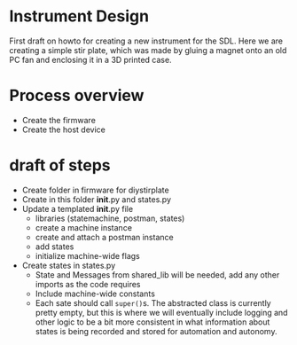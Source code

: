 # Instrument Design

First draft on howto for creating a new instrument for the SDL. Here we are creating a simple stir plate, which was made by gluing a magnet onto an old PC fan and enclosing it in a 3D printed case.

# Process overview

- Create the firmware
- Create the host device

# draft of steps

- Create folder in firmware for diystirplate
- Create in this folder __init__.py and states.py
- Update a templated __init__.py file
    - libraries (statemachine, postman, states)
    - create a machine instance
    - create and attach a postman instance
    - add states
    - initialize machine-wide flags
- Create states in states.py
    - State and Messages from shared_lib will be needed, add any other imports as the code requires
    - Include machine-wide constants
    - Each sate should call `super()`s. The abstracted class is currently pretty empty, but this is where we will eventually include logging and other logic to be a bit more consistent in what information about states is being recorded and stored for automation and autonomy.
